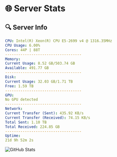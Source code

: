 # 🌐 Server Stats
## 🔍 Server Info
```yaml
CPU: Intel(R) Xeon(R) CPU E5-2699 v4 @ 1316.35MHz
CPU Usage: 6.00%
Cores: 44P | 88T
-----------------------------------
Memory:
Current Usage: 8.52 GB/503.74 GB
Available: 491.77 GB
-----------------------------------
Disk:
Current Usage: 32.03 GB/1.71 TB
Free: 1.59 TB
-----------------------------------
GPU:
No GPU detected
-----------------------------------
Network:
Current Transfer (Sent): 435.92 KB/s
Current Transfer (Received): 74.15 KB/s
Total Sent: 1.10 TB
Total Received: 224.85 GB
-----------------------------------
Uptime:
21d 9h 52m 2s
```
![GitHub Stats](https://img.shields.io/badge/Updated-2025-05-11_03:00:50-blue)